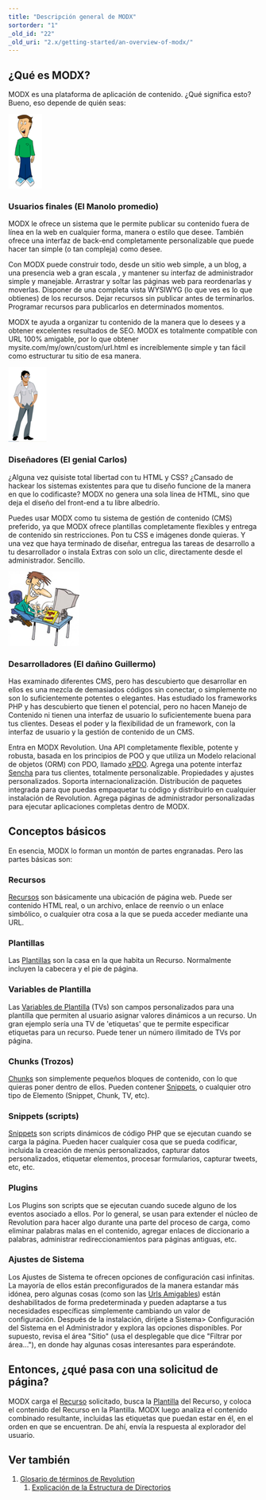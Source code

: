 ```yaml
---
title: "Descripción general de MODX"
sortorder: "1"
_old_id: "22"
_old_uri: "2.x/getting-started/an-overview-of-modx/"
---
```


## ¿Qué es MODX?

MODX es una plataforma de aplicación de contenido. ¿Qué significa esto? Bueno, eso depende de quién seas:

![](avgjoe.png)

### Usuarios finales (El Manolo promedio)

MODX le ofrece un sistema que le permite publicar su contenido fuera de línea en la web en cualquier forma, manera o estilo que desee. También ofrece una interfaz de back-end completamente personalizable que puede hacer tan simple (o tan compleja) como desee.

Con MODX puede construir todo, desde un sitio web simple, a un blog, a una presencia web a gran escala , y mantener su interfaz de administrador simple y manejable. Arrastrar y soltar las páginas web para reordenarlas y moverlas. Disponer de una completa vista WYSIWYG (lo que ves es lo que obtienes) de los recursos. Dejar  recursos sin publicar antes de terminarlos. Programar recursos para publicarlos en determinados momentos.

 MODX te ayuda a organizar tu contenido de la manera que lo desees y a obtener excelentes resultados de SEO. MODX es totalmente compatible con URL 100% amigable, por lo que obtener mysite.com/my/own/custom/url.html es increíblemente simple y tan fácil como estructurar tu sitio de esa manera.

![](coolcarl.png)

### Diseñadores (El genial Carlos)

¿Alguna vez quisiste total libertad con tu HTML y CSS? ¿Cansado de hackear los sistemas existentes para que tu diseño funcione de la manera en que lo codificaste? MODX no genera una sola línea de HTML, sino que deja el diseño del front-end a tu libre albedrío.

Puedes usar MODX como tu sistema de gestión de contenido (CMS) preferido, ya que MODX ofrece plantillas completamente flexibles y entrega de contenido sin restricciones. Pon tu CSS e imágenes donde quieras. Y una vez que haya terminado de diseñar, entregua las tareas de desarrollo a tu desarrollador o instala Extras con solo un clic, directamente desde el administrador. Sencillo.

![](badassbilly.png)

### Desarrolladores (El dañino Guillermo)

Has examinado diferentes CMS, pero has descubierto que desarrollar en ellos es una mezcla de demasiados códigos sin conectar, o simplemente no son lo suficientemente potentes o elegantes. Has estudiado los frameworks PHP y has descubierto que tienen el potencial, pero no hacen Manejo de Contenido ni tienen una interfaz de usuario lo suficientemente buena para tus clientes. Deseas el poder y la flexibilidad de un framework, con la interfaz de usuario y la gestión de contenido de un CMS.

Entra en MODX Revolution. Una API completamente flexible, potente y robusta, basada en los principios de POO y que utiliza un Modelo relacional de objetos (ORM) con PDO, llamado [xPDO](extending-modx/xpdo). Agrega una potente interfaz [Sencha](http://sencha.com) para tus clientes, totalmente personalizable. Propiedades y ajustes personalizados. Soporta internacionalización. Distribución de paquetes integrada para que puedas empaquetar tu código y distribuirlo en cualquier instalación de Revolution. Agrega páginas de administrador personalizadas para ejecutar aplicaciones completas dentro de MODX.

## Conceptos básicos

En esencia, MODX lo forman un montón de partes engranadas. Pero las partes básicas son:

### Recursos

[Recursos](building-sites/resources "Resources") son básicamente una ubicación de página web. Puede ser contenido HTML real, o un archivo, enlace de reenvío o un enlace simbólico, o cualquier otra cosa a la que se pueda acceder mediante una URL.

### Plantillas

Las [Plantillas](building-sites/elements/templates "Templates") son la casa en la que habita un Recurso. Normalmente incluyen la cabecera y el pie de página.

### Variables de Plantilla

Las [Variables de Plantilla](building-sites/elements/template-variables "Template Variables") (TVs) son campos personalizados para una plantilla que permiten al usuario asignar valores dinámicos a un recurso. Un gran ejemplo sería una TV de 'etiquetas' que te permite especificar etiquetas para un recurso. Puede tener un número ilimitado de TVs por página.

### Chunks (Trozos)

[Chunks](building-sites/elements/chunks "Chunks") son simplemente pequeños bloques de contenido, con lo que quieras poner dentro de ellos. Pueden contener [Snippets](extending-modx/snippets "Snippets"), o cualquier otro tipo de Elemento (Snippet, Chunk, TV, etc).

### Snippets (scripts)

[Snippets](extending-modx/snippets "Snippets") son scripts dinámicos de código PHP que se ejecutan cuando se carga la página. Pueden hacer cualquier cosa que se pueda codificar, incluida la creación de menús personalizados, capturar datos personalizados, etiquetar elementos, procesar formularios, capturar tweets, etc, etc.
                                                                                                                              


### Plugins

Los Plugins son scripts que se ejecutan cuando sucede alguno de los eventos asociado a ellos. Por lo general, se usan para extender el núcleo de Revolution para hacer algo durante una parte del proceso de carga, como eliminar palabras malas en el contenido, agregar enlaces de diccionario a palabras, administrar redireccionamientos para páginas antiguas, etc.

### Ajustes de Sistema

Los Ajustes de Sistema te ofrecen opciones de configuración casi infinitas. La mayoría de ellos están preconfigurados de la manera estandar más idónea, pero algunas cosas (como son las [Urls Amigables](getting-started/friendly-urls "Using Friendly URLs")) están deshabilitados de forma predeterminada y pueden adaptarse a tus necesidades específicas simplemente cambiando un valor de configuración. Después de la instalación, diríjete a Sistema> Configuración del Sistema en el Administrador y explora las opciones disponibles. Por supuesto, revisa el área "Sitio" (usa el desplegable que dice "Filtrar por área..."), en donde hay algunas cosas interesantes para esperándote.

## Entonces, ¿qué pasa con una solicitud de página?

MODX carga el [Recurso](building-sites/resources "Resources") solicitado, busca la [Plantilla](building-sites/elements/templates "Templates") del Recurso, y coloca el contenido del Recurso en la Plantilla. MODX luego analiza el contenido combinado resultante, incluidas las etiquetas que puedan estar en él, en el orden en que se encuentran. De ahí, envía la respuesta al explorador del usuario.

## Ver también

1. [Glosario de términos de Revolution](getting-started/an-overview-of-modx/glossary-of-revolution-terms)
    1. [Explicación de la Estructura de Directorios](getting-started/an-overview-of-modx/glossary-of-revolution-terms/explanation-of-directory-structure)

